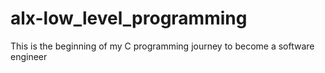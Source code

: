 # alx-low_level_programming
This is the beginning of my C programming journey to become a software engineer
